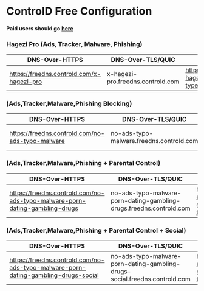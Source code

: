 # ControlD Free Configuration

#### Paid users should go [here](https://github.com/yokoffing/Control-D-Config)

### Hagezi Pro (Ads, Tracker, Malware, Phishing)
| DNS-Over-HTTPS |  DNS-Over-TLS/QUIC | Apple |
| --- | --- | --- |
| https://freedns.controld.com/x-hagezi-pro | x-hagezi-pro.freedns.controld.com | https://api.controld.com/mobileconfig/x-hagezi-pro?type=free&exclude_common=1 |


### (Ads,Tracker,Malware,Phishing Blocking)

| DNS-Over-HTTPS |  DNS-Over-TLS/QUIC | Apple |
| --- | --- | --- |
| https://freedns.controld.com/no-ads-typo-malware | no-ads-typo-malware.freedns.controld.com | https://api.controld.com/mobileconfig/no-ads-typo-malware?type=free&exclude_common=1 |

### (Ads,Tracker,Malware,Phishing + Parental Control)
| DNS-Over-HTTPS |  DNS-Over-TLS/QUIC | Apple |
| --- | --- | --- |
| https://freedns.controld.com/no-ads-typo-malware-porn-dating-gambling-drugs | no-ads-typo-malware-porn-dating-gambling-drugs.freedns.controld.com | https://api.controld.com/mobileconfig/no-ads-typo-malware-porn-dating-gambling-drugs?type=free&exclude_common=1 |

### (Ads,Tracker,Malware,Phishing + Parental Control + Social)
| DNS-Over-HTTPS |  DNS-Over-TLS/QUIC | Apple |
| --- | --- | --- |
| https://freedns.controld.com/no-ads-typo-malware-porn-dating-gambling-drugs-social | no-ads-typo-malware-porn-dating-gambling-drugs-social.freedns.controld.com | https://api.controld.com/mobileconfig/no-ads-typo-malware-porn-dating-gambling-drugs-social?type=free&exclude_common=1 |


